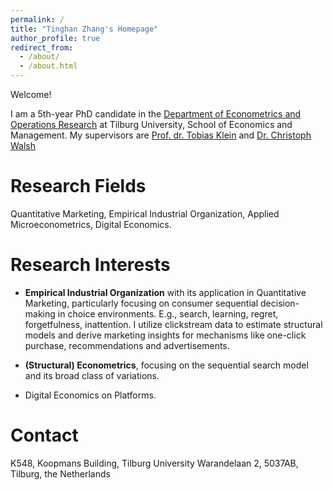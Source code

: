 ```yaml
---
permalink: /
title: "Tinghan Zhang's Homepage"
author_profile: true
redirect_from: 
  - /about/
  - /about.html
---
```

Welcome! 

I am a 5th-year PhD candidate in the [Department of Econometrics and Operations Research](https://www.tilburguniversity.edu/about/schools/economics-and-management/organization/departments/eor) at Tilburg University, School of Economics and Management. My supervisors are [Prof. dr. Tobias Klein](https://www.tobiasklein.ws/) and [Dr. Christoph Walsh](https://walshc.github.io/)


Research Fields
======
Quantitative Marketing, Empirical Industrial Organization, Applied Microeconometrics, Digital Economics. 

Research Interests
======
 - **Empirical Industrial Organization** with its application in Quantitative Marketing, particularly focusing on consumer sequential decision-making in choice environments. E.g., search, learning, regret, forgetfulness, inattention. I utilize clickstream data to estimate structural models and derive marketing insights for mechanisms like one-click purchase, recommendations and advertisements.

 - **(Structural) Econometrics**, focusing on the sequential search model and its broad class of variations. 

 - Digital Economics on Platforms. 

Contact
======
K548, Koopmans Building, Tilburg University
Warandelaan 2, 5037AB, Tilburg, the Netherlands
